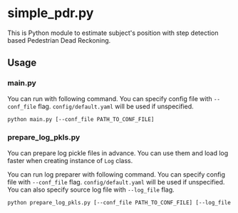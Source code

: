 # simple_pdr.py
This is Python module to estimate subject's position with step detection based Pedestrian Dead Reckoning.

## Usage
### main.py
You can run with following command.
You can specify config file with `--conf_file` flag.
`config/default.yaml` will be used if unspecified.
```sh
python main.py [--conf_file PATH_TO_CONF_FILE]
```

### prepare_log_pkls.py
You can prepare log pickle files in advance.
You can use them and load log faster when creating instance of `Log` class.

You can run log preparer with following command.
You can specify config file with `--conf_file` flag.
`config/default.yaml` will be used if unspecified.
You can also specify source log file with `--log_file` flag.
```sh
python prepare_log_pkls.py [--conf_file PATH_TO_CONF_FILE] [--log_file PATH_TO_SRC_LOG_FILE]
```
